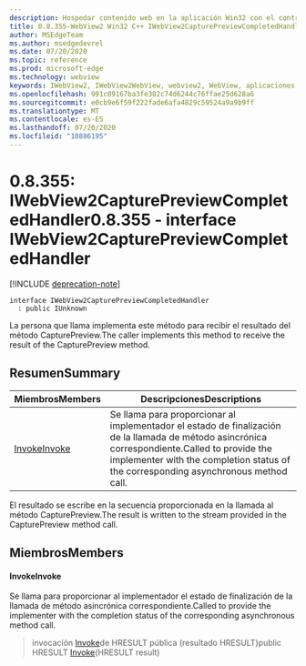 ```yaml
---
description: Hospedar contenido web en la aplicación Win32 con el control Microsoft Edge WebView2
title: 0.8.355-WebView2 Win32 C++ IWebView2CapturePreviewCompletedHandler
author: MSEdgeTeam
ms.author: msedgedevrel
ms.date: 07/20/2020
ms.topic: reference
ms.prod: microsoft-edge
ms.technology: webview
keywords: IWebView2, IWebView2WebView, webview2, WebView, aplicaciones Win32, Win32, Edge
ms.openlocfilehash: 991c09167ba3fe382c74d6244c76ffae25d628a6
ms.sourcegitcommit: e0cb9e6f59f222fade6afa4829c59524a9a9b9ff
ms.translationtype: MT
ms.contentlocale: es-ES
ms.lasthandoff: 07/20/2020
ms.locfileid: "10886195"
---
```

# <span data-ttu-id="047ee-104">0.8.355: IWebView2CapturePreviewCompletedHandler</span><span class="sxs-lookup"><span data-stu-id="047ee-104">0.8.355 - interface IWebView2CapturePreviewCompletedHandler</span></span> 

[!INCLUDE [deprecation-note](../../includes/deprecation-note.md)]

```
interface IWebView2CapturePreviewCompletedHandler
  : public IUnknown
```

<span data-ttu-id="047ee-105">La persona que llama implementa este método para recibir el resultado del método CapturePreview.</span><span class="sxs-lookup"><span data-stu-id="047ee-105">The caller implements this method to receive the result of the CapturePreview method.</span></span>

## <span data-ttu-id="047ee-106">Resumen</span><span class="sxs-lookup"><span data-stu-id="047ee-106">Summary</span></span>

 <span data-ttu-id="047ee-107">Miembros</span><span class="sxs-lookup"><span data-stu-id="047ee-107">Members</span></span>                        | <span data-ttu-id="047ee-108">Descripciones</span><span class="sxs-lookup"><span data-stu-id="047ee-108">Descriptions</span></span>
--------------------------------|---------------------------------------------
[<span data-ttu-id="047ee-109">Invoke</span><span class="sxs-lookup"><span data-stu-id="047ee-109">Invoke</span></span>](#invoke) | <span data-ttu-id="047ee-110">Se llama para proporcionar al implementador el estado de finalización de la llamada de método asincrónica correspondiente.</span><span class="sxs-lookup"><span data-stu-id="047ee-110">Called to provide the implementer with the completion status of the corresponding asynchronous method call.</span></span>

<span data-ttu-id="047ee-111">El resultado se escribe en la secuencia proporcionada en la llamada al método CapturePreview.</span><span class="sxs-lookup"><span data-stu-id="047ee-111">The result is written to the stream provided in the CapturePreview method call.</span></span>

## <span data-ttu-id="047ee-112">Miembros</span><span class="sxs-lookup"><span data-stu-id="047ee-112">Members</span></span>

#### <span data-ttu-id="047ee-113">Invoke</span><span class="sxs-lookup"><span data-stu-id="047ee-113">Invoke</span></span> 

<span data-ttu-id="047ee-114">Se llama para proporcionar al implementador el estado de finalización de la llamada de método asincrónica correspondiente.</span><span class="sxs-lookup"><span data-stu-id="047ee-114">Called to provide the implementer with the completion status of the corresponding asynchronous method call.</span></span>

> <span data-ttu-id="047ee-115">invocación [Invoke](#invoke)de HRESULT pública (resultado HRESULT)</span><span class="sxs-lookup"><span data-stu-id="047ee-115">public HRESULT [Invoke](#invoke)(HRESULT result)</span></span>

